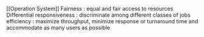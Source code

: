 [[Operation System]]
Fairness : equal and fair access to resources
Differential responsiveness : discriminate among different classes of jobs
efficiency : maximize throughput, minimize response or turnaround time and accommodate as many users as possible